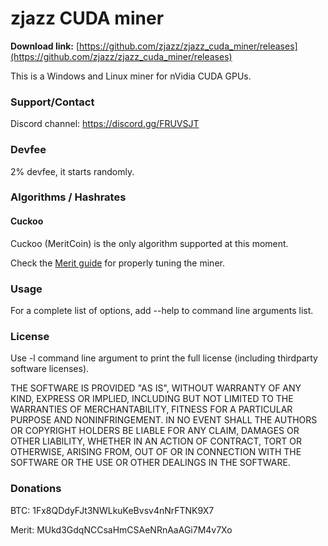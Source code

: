 # zjazz CUDA miner #

**Download link:** [https://github.com/zjazz/zjazz_cuda_miner/releases](https://github.com/zjazz/zjazz_cuda_miner/releases)

This is a Windows and Linux miner for nVidia CUDA GPUs.

### Support/Contact ###

Discord channel: https://discord.gg/FRUVSJT

### Devfee ###

2% devfee, it starts randomly.

### Algorithms / Hashrates ###

#### Cuckoo ###

Cuckoo (MeritCoin) is the only algorithm supported at this moment.

Check the [Merit guide](https://github.com/zjazz/zjazz_cuda_miner/blob/master/MERIT.md) for properly tuning the miner.

### Usage ###

For a complete list of options, add --help to command line arguments list.

### License ###

Use -l command line argument to print the full license (including thirdparty software licenses).

THE SOFTWARE IS PROVIDED "AS IS", WITHOUT WARRANTY OF ANY KIND,
EXPRESS OR IMPLIED, INCLUDING BUT NOT LIMITED TO THE WARRANTIES OF
MERCHANTABILITY, FITNESS FOR A PARTICULAR PURPOSE AND NONINFRINGEMENT.
IN NO EVENT SHALL THE AUTHORS OR COPYRIGHT HOLDERS BE LIABLE FOR ANY
CLAIM, DAMAGES OR OTHER LIABILITY, WHETHER IN AN ACTION OF CONTRACT,
TORT OR OTHERWISE, ARISING FROM, OUT OF OR IN CONNECTION WITH THE
SOFTWARE OR THE USE OR OTHER DEALINGS IN THE SOFTWARE.

### Donations ###

BTC: 1Fx8QDdyFJt3NWLkuKeBvsv4nNrFTNK9X7

Merit: MUkd3GdqNCCsaHmCSAeNRnAaAGi7M4v7Xo

